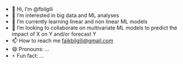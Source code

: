 - 👋 Hi, I’m @fbilgili
- 👀 I’m interested in big data and ML analyses
- 🌱 I’m currently learning linear and non linear ML models
- 💞️ I’m looking to collaborate on multivariate ML models to predict the impact of X on Y and/or forecast Y 
- 📫 How to reach me faikbilgili@gmail.com
- 😄 Pronouns: ...
- ⚡ Fun fact: ...

<!---
fbilgili/fbilgili is a ✨ special ✨ repository because its `README.md` (this file) appears on your GitHub profile.
You can click the Preview link to take a look at your changes.
--->
